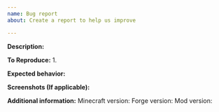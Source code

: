 ```yaml
---
name: Bug report
about: Create a report to help us improve

---
```


**Description:**

**To Reproduce:**
1. 

**Expected behavior:**

**Screenshots (If applicable):**

**Additional information:**
Minecraft version: 
Forge version: 
Mod version:
